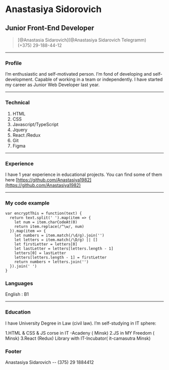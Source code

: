 # Anastasiya Sidorovich
## Junior Front-End Developer 


> [@Anastasia Sidarovich](@Anastasiya Sidarovich Telegramm)  
> (+375) 29-188-44-12

------

### Profile 

I’m enthusiastic and self-motivated person. I’m fond of  developing and self-development. Capable of working in a team or independently. I have started my career as Junior Web Developer last year.

------

### Technical 

1. HTML
1. CSS
1. Javascript/TypeScript
1. Jquery
1. React /Redux
1. Git
1. Figma 


------

### Experience
I have 1 year experience in educational projects.  You can find some of them here [https://github.com/Anastasiya1982](https://github.com/Anastasiya1982)

------
### My code example
```
var encryptThis = function(text) {
  return text.split(' ').map(item => {
    let num = item.charCodeAt(0)
    return item.replace(/^\w/, num)
  }).map(item => {
    let numbers = item.match(/\d/g).join('')
    let letters = item.match(/\D/g) || []
    let firstLetter = letters[0]
    let lastLetter = letters[letters.length - 1]
    letters[0] = lastLetter
    letters[letters.length - 1] = firstLetter
    return numbers + letters.join('')
  }).join(' ')
}
```
### Languages 

English : B1

------
### Education
I have University Degree in Law (civil law).
I’m self-studying in IT sphere:

1.HTML & CSS & JS corse in IT -Acadeny ( Minsk)
2.JS in MY Freedom ( Minsk)
3.React (Redux) Library with IT-Incubator( it-camasutra Minsk)



### Footer 
Anastasiya Sidarovich --  (375) 29 1884412
